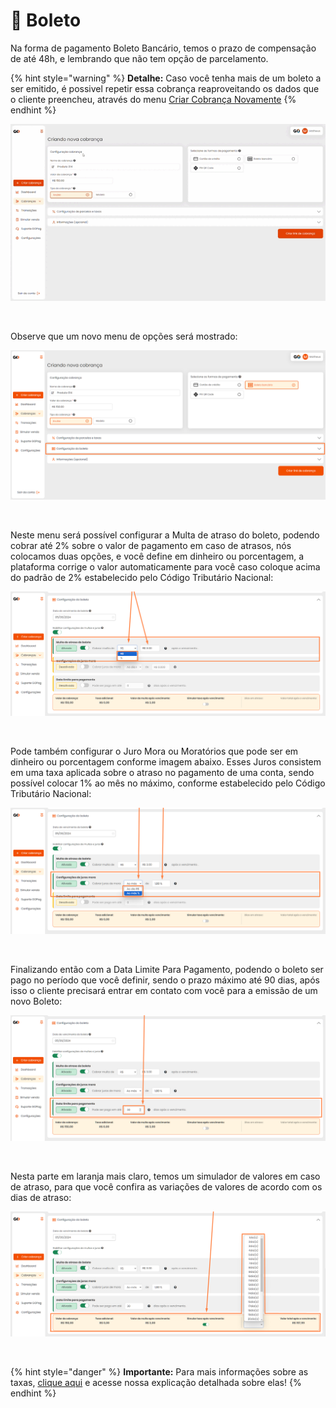 # 📄 Boleto

Na forma de pagamento Boleto Bancário, temos o prazo de compensação de até 48h, e lembrando que não tem opção de parcelamento.<br>

{% hint style="warning" %}
**Detalhe:**  Caso você tenha mais de um boleto a ser emitido, é possivel repetir essa cobrança reaproveitando os dados que o cliente preencheu, através do menu [Criar Cobrança Novamente](https://docs.gopag.com.br/criar_cobranca/link_cobranca)
{% endhint %}


![criar_cobranca_formas_pagamento_boleto_1](/assets/prints/criar_cobranca_formas_pagamento_boleto_1.gif)

<br>

<p>Observe que um novo menu de opções será mostrado:</p>

![criar_cobranca_formas_pagamento_boleto_2](/assets/prints/criar_cobranca_formas_pagamento_boleto_2.png)

<br>

<p>Neste menu será possível configurar a Multa de atraso do boleto, podendo cobrar até 2% sobre o valor de pagamento em caso de atrasos, nós colocamos duas opções, e você define em dinheiro ou porcentagem, a plataforma corrige o valor automaticamente para você caso coloque acima do padrão de 2% estabelecido pelo Código Tributário Nacional:</p>

![criar_cobranca_formas_pagamento_boleto_3](/assets/prints/criar_cobranca_formas_pagamento_boleto_3.png)

<br>

<p>Pode também configurar o Juro Mora ou Moratórios que pode ser em dinheiro ou porcentagem conforme imagem abaixo. Esses Juros consistem em uma taxa aplicada sobre o atraso no pagamento de uma conta, sendo possível colocar 1% ao mês no máximo, conforme estabelecido pelo Código Tributário Nacional:</p>

![criar_cobranca_formas_pagamento_boleto_4](/assets/prints/criar_cobranca_formas_pagamento_boleto_4.png)

<br>

<p>Finalizando então com a Data Limite Para Pagamento, podendo o boleto ser pago no período que você definir, sendo o prazo máximo até 90 dias, após isso o cliente precisará entrar em contato com você para a emissão de um novo Boleto:</p>

![criar_cobranca_formas_pagamento_boleto_5](/assets/prints/criar_cobranca_formas_pagamento_boleto_5.png)

<br>

<p>Nesta parte em laranja mais claro, temos um simulador de valores em caso de atraso, para que você confira as variações de valores de acordo com os dias de atraso:

![criar_cobranca_formas_pagamento_boleto_6](/assets/prints/criar_cobranca_formas_pagamento_boleto_6.png)

<br>

{% hint style="danger" %}
**Importante:**  Para mais informações sobre as taxas, [clique aqui](https://docs.gopag.com.br/taxas) e acesse nossa explicação detalhada sobre elas!
{% endhint %}
